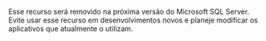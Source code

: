 Esse recurso será removido na próxima versão do Microsoft SQL Server. Evite usar esse recurso em desenvolvimentos novos e planeje modificar os aplicativos que atualmente o utilizam.